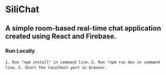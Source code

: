 # SiliChat

## A simple room-based real-time chat application created using React and Firebase.

### Run Locally

` 1. Run "npm install" in command line. `
` 2. Run "npm run dev in command line. `
` 3. Start the localhost port in browser. `
